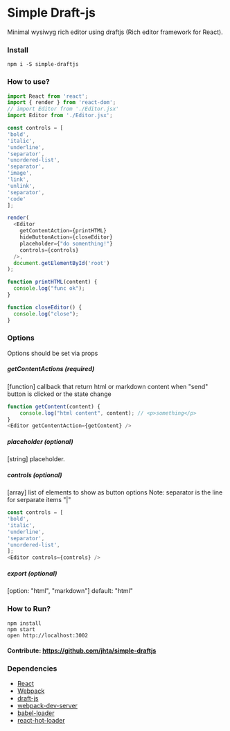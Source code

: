 Simple Draft-js
=====================

Minimal wysiwyg rich editor using draftjs (Rich editor framework for React).

### Install
```
npm i -S simple-draftjs
```

### How to use?
```javascript
import React from 'react';
import { render } from 'react-dom';
// import Editor from './Editor.jsx'
import Editor from './Editor.jsx';

const controls = [
'bold',
'italic',
'underline',
'separator',
'unordered-list',
'separator',
'image',
'link',
'unlink',
'separator',
'code'
];

render(
  <Editor
    getContentAction={printHTML}
    hideButtonAction={closeEditor}
    placeholder={"do somenthing!"}
    controls={controls}
  />,
  document.getElementById('root')
);

function printHTML(content) {
  console.log("func ok");
}

function closeEditor() {
  console.log("close");
}
```
### Options
Options should be set via props

##### getContentActions (required)
[function] callback that return html or markdown content when "send" button is clicked or the state change
```javascript
function getContent(content) {
    console.log("html content", content); // <p>something</p>
}
<Editor getContentAction={getContent} />
```

##### placeholder (optional)
[string] placeholder.

##### controls (optional)
[array] list of elements to show as button options
Note: separator is the line for serparate items "|"
```javascript
const controls = [
'bold',
'italic',
'underline',
'separator',
'unordered-list',
];
<Editor controls={controls} />
```
##### export (optional)
[option: "html", "markdown"]
default: "html"

### How to Run?

```
npm install
npm start
open http://localhost:3002
```
#### Contribute: https://github.com/jhta/simple-draftjs

### Dependencies

* [React](https://facebook.github.io/react/)
* [Webpack](https://webpack.github.io/)
* [draft-js](https://facebook.github.io/draft-js)
* [webpack-dev-server](https://github.com/webpack/webpack-dev-server)
* [babel-loader](https://github.com/babel/babel-loader)
* [react-hot-loader](https://github.com/gaearon/react-hot-loader)
